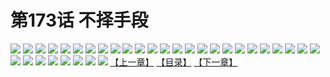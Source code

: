 # 第173话 不择手段
![](https://s1.baozimh.com/scomic/sanyanxiaotianlu-samanhua/0/172-aogc/1.jpg)
![](https://s1.baozimh.com/scomic/sanyanxiaotianlu-samanhua/0/172-aogc/2.jpg)
![](https://s1.baozimh.com/scomic/sanyanxiaotianlu-samanhua/0/172-aogc/3.jpg)
![](https://s1.baozimh.com/scomic/sanyanxiaotianlu-samanhua/0/172-aogc/4.jpg)
![](https://s1.baozimh.com/scomic/sanyanxiaotianlu-samanhua/0/172-aogc/5.jpg)
![](https://s1.baozimh.com/scomic/sanyanxiaotianlu-samanhua/0/172-aogc/6.jpg)
![](https://s1.baozimh.com/scomic/sanyanxiaotianlu-samanhua/0/172-aogc/7.jpg)
![](https://s1.baozimh.com/scomic/sanyanxiaotianlu-samanhua/0/172-aogc/8.jpg)
![](https://s1.baozimh.com/scomic/sanyanxiaotianlu-samanhua/0/172-aogc/9.jpg)
![](https://s1.baozimh.com/scomic/sanyanxiaotianlu-samanhua/0/172-aogc/10.jpg)
![](https://s1.baozimh.com/scomic/sanyanxiaotianlu-samanhua/0/172-aogc/11.jpg)
![](https://s1.baozimh.com/scomic/sanyanxiaotianlu-samanhua/0/172-aogc/12.jpg)
![](https://s1.baozimh.com/scomic/sanyanxiaotianlu-samanhua/0/172-aogc/13.jpg)
![](https://s1.baozimh.com/scomic/sanyanxiaotianlu-samanhua/0/172-aogc/14.jpg)
![](https://s1.baozimh.com/scomic/sanyanxiaotianlu-samanhua/0/172-aogc/15.jpg)
![](https://s1.baozimh.com/scomic/sanyanxiaotianlu-samanhua/0/172-aogc/16.jpg)
![](https://s1.baozimh.com/scomic/sanyanxiaotianlu-samanhua/0/172-aogc/17.jpg)
![](https://s1.baozimh.com/scomic/sanyanxiaotianlu-samanhua/0/172-aogc/18.jpg)
![](https://s1.baozimh.com/scomic/sanyanxiaotianlu-samanhua/0/172-aogc/19.jpg)
![](https://s1.baozimh.com/scomic/sanyanxiaotianlu-samanhua/0/172-aogc/20.jpg)
![](https://s1.baozimh.com/scomic/sanyanxiaotianlu-samanhua/0/172-aogc/21.jpg)
![](https://s1.baozimh.com/scomic/sanyanxiaotianlu-samanhua/0/172-aogc/22.jpg)
![](https://s1.baozimh.com/scomic/sanyanxiaotianlu-samanhua/0/172-aogc/23.jpg)
![](https://s1.baozimh.com/scomic/sanyanxiaotianlu-samanhua/0/172-aogc/24.jpg)
![](https://s1.baozimh.com/scomic/sanyanxiaotianlu-samanhua/0/172-aogc/25.jpg)
![](https://s1.baozimh.com/scomic/sanyanxiaotianlu-samanhua/0/172-aogc/26.jpg)
![](https://s1.baozimh.com/scomic/sanyanxiaotianlu-samanhua/0/172-aogc/27.jpg)
![](https://s1.baozimh.com/scomic/sanyanxiaotianlu-samanhua/0/172-aogc/28.jpg)
![](https://s1.baozimh.com/scomic/sanyanxiaotianlu-samanhua/0/172-aogc/29.jpg)
![](https://s1.baozimh.com/scomic/sanyanxiaotianlu-samanhua/0/172-aogc/30.jpg)
![](https://s1.baozimh.com/scomic/sanyanxiaotianlu-samanhua/0/172-aogc/31.jpg)
![](https://s1.baozimh.com/scomic/sanyanxiaotianlu-samanhua/0/172-aogc/32.jpg)
![](https://s1.baozimh.com/scomic/sanyanxiaotianlu-samanhua/0/172-aogc/33.jpg)
[【上一章】](./172.md)
[【目录】](./README.md)
[【下一章】](./174.md)
